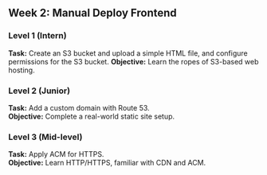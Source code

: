 ## Week 2: Manual Deploy Frontend 

### Level 1 (Intern)
**Task:** Create an S3 bucket and upload a simple HTML file, and configure permissions for the S3 bucket. 
**Objective:** Learn the ropes of S3-based web hosting.

### Level 2 (Junior)
**Task:** Add a custom domain with Route 53.  
**Objective:** Complete a real-world static site setup.

### Level 3 (Mid-level)
**Task:** Apply ACM for HTTPS.  
**Objective:** Learn HTTP/HTTPS, familiar with CDN and ACM.
 